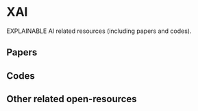 # XAI
EXPLAINABLE AI related resources (including papers and codes).
## Papers

## Codes

## Other related open-resources
